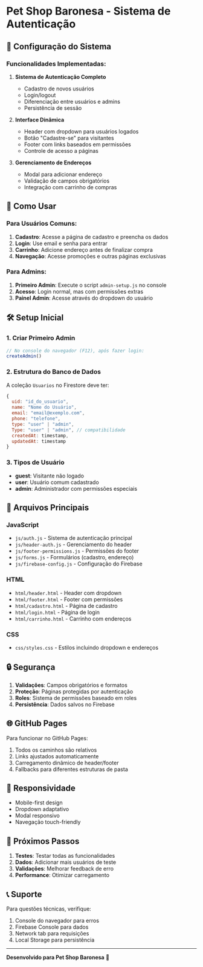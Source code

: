 # Pet Shop Baronesa - Sistema de Autenticação

## 🔧 Configuração do Sistema

### Funcionalidades Implementadas:

1. **Sistema de Autenticação Completo**
   - Cadastro de novos usuários
   - Login/logout
   - Diferenciação entre usuários e admins
   - Persistência de sessão

2. **Interface Dinâmica**
   - Header com dropdown para usuários logados
   - Botão "Cadastre-se" para visitantes
   - Footer com links baseados em permissões
   - Controle de acesso a páginas

3. **Gerenciamento de Endereços**
   - Modal para adicionar endereço
   - Validação de campos obrigatórios
   - Integração com carrinho de compras

## 🚀 Como Usar

### Para Usuários Comuns:

1. **Cadastro**: Acesse a página de cadastro e preencha os dados
2. **Login**: Use email e senha para entrar
3. **Carrinho**: Adicione endereço antes de finalizar compra
4. **Navegação**: Acesse promoções e outras páginas exclusivas

### Para Admins:

1. **Primeiro Admin**: Execute o script `admin-setup.js` no console
2. **Acesso**: Login normal, mas com permissões extras
3. **Painel Admin**: Acesse através do dropdown do usuário

## 🛠️ Setup Inicial

### 1. Criar Primeiro Admin

```javascript
// No console do navegador (F12), após fazer login:
createAdmin()
```

### 2. Estrutura do Banco de Dados

A coleção `Usuarios` no Firestore deve ter:
```javascript
{
  uid: "id_do_usuario",
  name: "Nome do Usuário",
  email: "email@exemplo.com",
  phone: "telefone",
  type: "user" | "admin",
  Type: "user" | "admin", // compatibilidade
  createdAt: timestamp,
  updatedAt: timestamp
}
```

### 3. Tipos de Usuário

- **guest**: Visitante não logado
- **user**: Usuário comum cadastrado
- **admin**: Administrador com permissões especiais

## 📁 Arquivos Principais

### JavaScript
- `js/auth.js` - Sistema de autenticação principal
- `js/header-auth.js` - Gerenciamento do header
- `js/footer-permissions.js` - Permissões do footer
- `js/forms.js` - Formulários (cadastro, endereço)
- `js/firebase-config.js` - Configuração do Firebase

### HTML
- `html/header.html` - Header com dropdown
- `html/footer.html` - Footer com permissões
- `html/cadastro.html` - Página de cadastro
- `html/login.html` - Página de login
- `html/carrinho.html` - Carrinho com endereços

### CSS
- `css/styles.css` - Estilos incluindo dropdown e endereços

## 🔒 Segurança

1. **Validações**: Campos obrigatórios e formatos
2. **Proteção**: Páginas protegidas por autenticação
3. **Roles**: Sistema de permissões baseado em roles
4. **Persistência**: Dados salvos no Firebase

## 🌐 GitHub Pages

Para funcionar no GitHub Pages:
1. Todos os caminhos são relativos
2. Links ajustados automaticamente
3. Carregamento dinâmico de header/footer
4. Fallbacks para diferentes estruturas de pasta

## 📱 Responsividade

- Mobile-first design
- Dropdown adaptativo
- Modal responsivo
- Navegação touch-friendly

## 🎯 Próximos Passos

1. **Testes**: Testar todas as funcionalidades
2. **Dados**: Adicionar mais usuários de teste
3. **Validações**: Melhorar feedback de erro
4. **Performance**: Otimizar carregamento

## 📞 Suporte

Para questões técnicas, verifique:
1. Console do navegador para erros
2. Firebase Console para dados
3. Network tab para requisições
4. Local Storage para persistência

---

**Desenvolvido para Pet Shop Baronesa** 🐾
